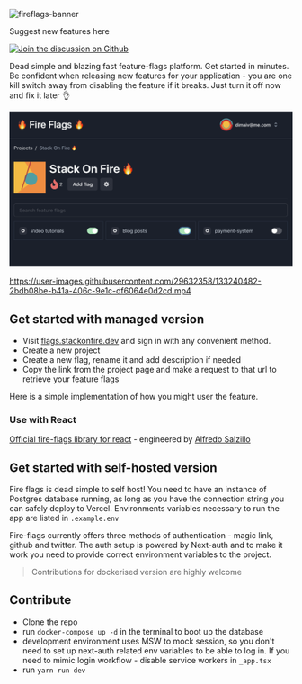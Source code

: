 ![fireflags-banner](https://user-images.githubusercontent.com/29632358/132315785-1daa0f46-92d9-45da-963d-d991dc705d5f.png)

Suggest new features here

</a><a href="https://github.com/stack-on-fire/fire-flags/discussions">
  <img alt="Join the discussion on Github" src="https://img.shields.io/badge/Github%20Discussions%20%26%20Support-Chat%20now!-blue" />
</a>

Dead simple and blazing fast feature-flags platform. Get started in minutes. Be confident when releasing new features for your application - you are one kill switch away from disabling the feature if it breaks. Just turn it off now and fix it later 👌

![App example](img/app-demo.png?raw=true "App example")

https://user-images.githubusercontent.com/29632358/133240482-2bdb08be-b41a-406c-9e1c-df6064e0d2cd.mp4


## Get started with managed version

- Visit [flags.stackonfire.dev](https://flags.stackonfire.dev) and sign in with any convenient method.
- Create a new project
- Create a new flag, rename it and add description if needed
- Copy the link from the project page and make a request to that url to retrieve your feature flags

Here is a simple implementation of how you might user the feature.

### Use with React

[Official fire-flags library for react](https://github.com/stack-on-fire/react-fire-flags) - engineered by [Alfredo Salzillo](https://github.com/alfredosalzillo)

## Get started with self-hosted version

Fire flags is dead simple to self host! You need to have an instance of Postgres database running, as long as you have the connection string you can safely deploy to Vercel. Environments variables necessary to run the app are listed in `.example.env`

Fire-flags currently offers three methods of authentication - magic link, github and twitter. The auth setup is powered by Next-auth and to make it work you need to provide correct environment variables to the project.

> Contributions for dockerised version are highly welcome

## Contribute

- Clone the repo
- run `docker-compose up -d` in the terminal to boot up the database
- development environment uses MSW to mock session, so you don't need to set up next-auth related env variables to be able to log in. If you need to mimic login workflow - disable service workers in `_app.tsx` 
- run `yarn run dev` 
